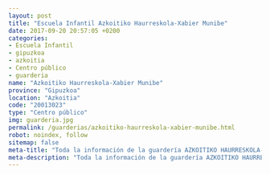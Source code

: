 ```yaml
---
layout: post
title: "Escuela Infantil Azkoitiko Haurreskola-Xabier Munibe"
date: 2017-09-20 20:57:05 +0200
categories:
- Escuela Infantil
- gipuzkoa
- azkoitia
- Centro público
- guarderia
name: "Azkoitiko Haurreskola-Xabier Munibe"
province: "Gipuzkoa"
location: "Azkoitia"
code: "20013023"
type: "Centro público"
img: guarderia.jpg
permalink: /guarderias/azkoitiko-haurreskola-xabier-munibe.html
robot: noindex, follow
sitemap: false
meta-title: "Toda la información de la guardería AZKOITIKO HAURRESKOLA-XABIER MUNIBE"
meta-description: "Toda la información de la guardería AZKOITIKO HAURRESKOLA-XABIER MUNIBE"
---
```

